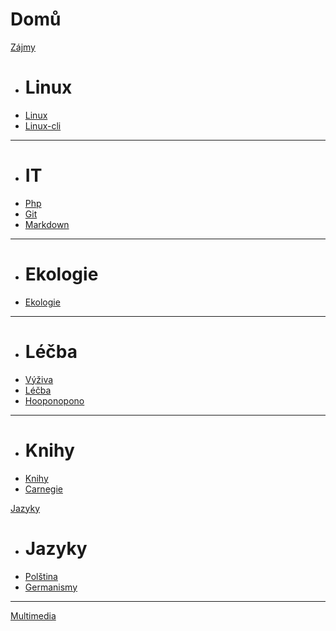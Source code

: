 # Domů

[Zájmy]()

  * # Linux
  * [Linux](linux.md)
  * [Linux-cli](linux-cli.md)
  - - - -
  * # IT
  * [Php](php.md)
  * [Git](git.md)
  * [Markdown](markdown.md)
  - - - -
  * # Ekologie
  * [Ekologie](ekologie.md)
  - - - -
  * # Léčba
  * [Výživa](vyziva.md)
  * [Léčba](lecba.md)
  * [Hooponopono](hooponopono.md)
  - - - -
  * # Knihy
  * [Knihy](knihy.md)
  * [Carnegie](https://github.com/bedjan/web/blob/main/carnegie.md)

[Jazyky]()

  * # Jazyky
  * [Polština](polstina.md)
  * [Germanismy](germanismy.md)
  
- - - -
[Multimedia](mm.md)
